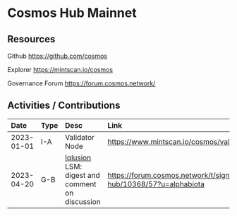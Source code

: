 # Cosmos Hub Mainnet

## Resources

Github
https://github.com/cosmos

Explorer
https://mintscan.io/cosmos

Governance Forum
https://forum.cosmos.network/

## Activities / Contributions

| Date | Type | Desc | Link |
| :----------- | :---- | :-------------------- | :------------ |
| 2023-01-01 | I-A | Validator Node | https://www.mintscan.io/cosmos/validators/cosmosvaloper18624s66va2yh3fhf3tamnexdy69m460zzcdchd |
| 2023-04-20 | G-B | [Iqlusion](https://twitter.com/iqlusioninc) LSM: digest and comment on discussion | https://forum.cosmos.network/t/signaling-proposal-draft-add-liquid-staking-module-to-the-cosmos-hub/10368/57?u=alphabiota |